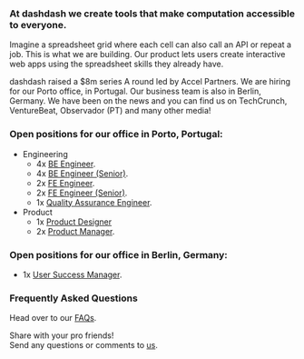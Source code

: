 ### At dashdash we create tools that make computation accessible to everyone.

Imagine a spreadsheet grid where each cell can also call an API or repeat a job. This is what we are building. Our product lets users create interactive web apps using the spreadsheet skills they already have. 

dashdash raised a $8m series A round led by Accel Partners. We are hiring for our Porto office, in Portugal. Our business team is also in Berlin, Germany. We have been on the news and you can find us on TechCrunch, VentureBeat, Observador (PT) and many other media!

### Open positions for our office in Porto, Portugal:
* Engineering
   * 4x [BE Engineer](/job%20descriptions/BE%20engineer.md).
   * 4x [BE Engineer (Senior)](https://github.com/dashdash/hiring/blob/master/job%20descriptions/BE%20engineer%20(senior).md).
   * 2x [FE Engineer](/master/job%20descriptions/FE%20engineer.md).
   * 2x [FE Engineer (Senior)](/job%20descriptions/FE%20engineer%20(senior).md).
   * 1x [Quality Assurance Engineer](/job%20descriptions/QA%20Engineer.md).
* Product
   * 1x [Product Designer](/job%20descriptions/Product%20Designer.md)
   * 2x [Product Manager](/job%20descriptions/Product%20Manager.md).

### Open positions for our office in Berlin, Germany:
* 1x [User Success Manager](/job%20descriptions/User%20Success%20Manager.md).

### Frequently Asked Questions
Head over to our [FAQs](/FAQs.md).

Share with your pro friends!  
Send any questions or comments to [us](mailto:join@dashdash.com).
